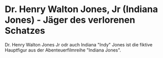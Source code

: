 # Dr. Henry Walton Jones, Jr (Indiana Jones) - Jäger des verlorenen Schatzes

Dr. Henry Walton Jones Jr odr auch Indiana "Indy" Jones ist die fiktive Hauptfigur aus der Abenteuerfilmreihe "Indiana Jones".
